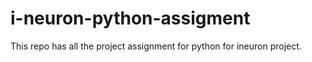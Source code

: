 # i-neuron-python-assigment

This repo has all the project assignment for python for ineuron project.
